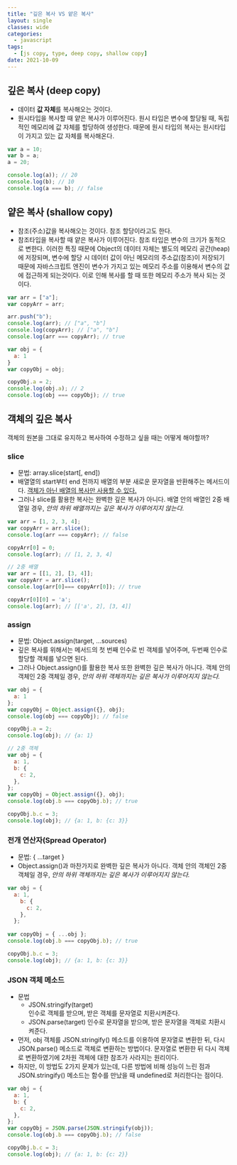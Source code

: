 ```yaml
---
title: "깊은 복사 VS 얕은 복사"
layout: single
classes: wide
categories:
  - javascript
tags:
  - [js copy, type, deep copy, shallow copy]
date: 2021-10-09
---
```


## 깊은 복사 (deep copy)
* 데이터 **값 자체**를 복사해오는 것이다.
* 원시타입을 복사할 때 얕은 복사가 이루어진다. 원시 타입은 변수에 할당될 때, 독립적인 메모리에 값 자체를 할당하여 생성한다. 때문에 원시 타입의 복사는 원시타입이 가지고 있는 값 자체를 복사해온다.

```javascript
var a = 10;
var b = a;
a = 20;

console.log(a)); // 20
console.log(b); // 10
console.log(a === b); // false
```


## 얕은 복사 (shallow copy)
* 참조(주소)값을 복사해오는 것이다. 참조 할당이라고도 한다.
* 참조타입을 복사할 때 얕은 복사가 이루어진다. 참조 타입은 변수의 크기가 동적으로 변한다. 이러한 특징 때문에 Object의 데이터 자체는 별도의 메모리 공간(heap)에 저장되며, 변수에 할당 시 데이터 값이 아닌 메모리의 주소값(참조)이 저장되기 때문에 자바스크립트 엔진이 변수가 가지고 있는 메모리 주소를 이용해서 변수의 값에 접근하게 되는것이다. 이로 인해 복사를 할 때 또한 메모리 주소가 복사 되는 것이다.

```javascript
var arr = ["a"];
var copyArr = arr;

arr.push("b");
console.log(arr); // ["a", "b"]
console.log(copyArr); // ["a", "b"]
console.log(arr === copyArr); // true

var obj = {
  a: 1
}
var copyObj = obj;

copyObj.a = 2;
console.log(obj.a); // 2
console.log(obj === copyObj); // true
```


## 객체의 깊은 복사
객체의 원본을 그대로 유지하고 복사하여 수정하고 싶을 때는 어떻게 해야할까?

### slice
* 문법: array.slice(start[, end])
* 배열열의 start부터 end 전까지 배열의 부분 새로운 문자열을 반환해주는 메서드이다. <u>객체가 아닌 배열의 복사만 사용할 수 있다.</u>
* 그러나 slice를 활용한 복사는 완벽한 깊은 복사가 아니다. 배열 안의 배열인 2중 배열일 경우, *안의 하위 배열까지는 깊은 복사가 이루어지지 않는다.*

```javascript
var arr = [1, 2, 3, 4];
var copyArr = arr.slice();
console.log(arr === copyArr); // false

copyArr[0] = 0;
console.log(arr); // [1, 2, 3, 4]

// 2중 배열
var arr = [[1, 2], [3, 4]];
var copyArr = arr.slice();
console.log(arr[0]=== copyArr[0]); // true

copyArr[0][0] = 'a';
console.log(arr); // [['a', 2], [3, 4]]
```

### assign
* 문법: Object.assign(target, ...sources)
* 깊은 복사를 위해서는 메서드의 첫 번째 인수로 빈 객체를 넣어주며, 두번째 인수로 할당할 객체를 넣으면 된다.
* 그러나 Object.assign()를 활용한 복사 또한 완벽한 깊은 복사가 아니다. 객체 안의 객체인 2중 객체일 경우, *안의 하위 객체까지는 깊은 복사가 이루어지지 않는다.*

```javascript
var obj = {
  a: 1
};
var copyObj = Object.assign({}, obj);
console.log(obj === copyObj); // false

copyObj.a = 2;
console.log(obj); // {a: 1}

// 2중 객체
var obj = {
  a: 1,
  b: {
    c: 2,
  },
};
var copyObj = Object.assign({}, obj);
console.log(obj.b === copyObj.b); // true

copyObj.b.c = 3;
console.log(obj); // {a: 1, b: {c: 3}}
```

### 전개 연산자(Spread Operator)
* 문법: { ...target }
* Object.assign()과 마찬가지로 완벽한 깊은 복사가 아니다. 객체 안의 객체인 2중 객체일 경우, *안의 하위 객체까지는 깊은 복사가 이루어지지 않는다.*

```javascript
var obj = {
  a: 1,
    b: {
      c: 2,
    },
  };
  
var copyObj = { ...obj };
console.log(obj.b === copyObj.b); // true

copyObj.b.c = 3;
console.log(obj); // {a: 1, b: {c: 3}}
```

### JSON 객체 메소드
* 문법  
  * JSON.stringify(target)  
  인수로 객체를 받으며, 받은 객체를 문자열로 치환시켜준다.
  * JSON.parse(target)
  인수로 문자열을 받으며, 받은 문자열을 객체로 치환시켜준다.
* 먼저, obj 객체를 JSON.stringify() 메소드를 이용하여 문자열로 변환한 뒤, 다시 JSON.parse() 메소드로 객체로 변환하는 방법이다. 문자열로 변환한 뒤 다시 객체로 변환하였기에 2차원 객체에 대한 참조가 사라지는 원리이다.
* 하지만, 이 방법도 2가지 문제가 있는데, 다른 방법에 비해 성능이 느린 점과 JSON.stringify() 메소드는 함수를 만났을 때 undefined로 처리한다는 점이다.

```javascript
var obj = {
  a: 1,
  b: {
    c: 2,
  },
};
var copyObj = JSON.parse(JSON.stringify(obj));
console.log(obj.b === copyObj.b); // false

copyObj.b.c = 3;
console.log(obj); // {a: 1, b: {c: 2}}
```